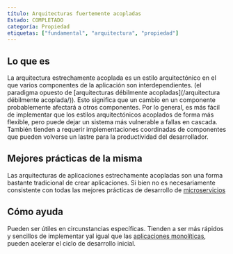 ```yaml
---
título: Arquitecturas fuertemente acopladas
Estado: COMPLETADO
categoría: Propiedad
etiquetas: ["fundamental", "arquitectura", "propiedad"]
---
```


## Lo que es

La arquitectura estrechamente acoplada es un estilo arquitectónico en el que varios componentes de la aplicación son interdependientes.
(el paradigma opuesto de [arquitecturas débilmente acopladas](/arquitectura débilmente acoplada/)).
Esto significa que un cambio en un componente probablemente afectará a otros componentes. Por lo general, es más fácil de implementar que los estilos arquitectónicos acoplados de forma más flexible, pero puede dejar un sistema más vulnerable a fallas en cascada. También tienden a requerir implementaciones coordinadas de componentes que pueden volverse un lastre para la productividad del desarrollador.

## Mejores prácticas de la misma

Las arquitecturas de aplicaciones estrechamente acopladas son una forma bastante tradicional de crear aplicaciones.
Si bien no es necesariamente consistente con todas las mejores prácticas de desarrollo de [microservicios](/microservicios/)

## Cómo ayuda

Pueden ser útiles en circunstancias específicas. Tienden a ser más rápidos y sencillos de implementar yal igual que las [aplicaciones monolíticas](/monolithic-apps/), pueden acelerar el ciclo de desarrollo inicial.
